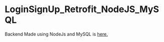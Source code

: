 # LoginSignUp_Retrofit_NodeJS_MySQL

 Backend Made using NodeJs and MySQL is <a href="https://github.com/AshutoshAJ/LoginSignUp_NodeJS_MySQL">here.</a>
